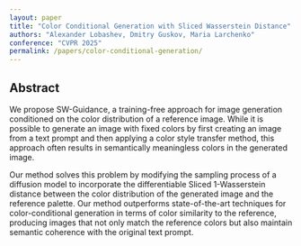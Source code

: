 ```yaml
---
layout: paper
title: "Color Conditional Generation with Sliced Wasserstein Distance"
authors: "Alexander Lobashev, Dmitry Guskov, Maria Larchenko"
conference: "CVPR 2025"
permalink: /papers/color-conditional-generation/
---
```


## Abstract  
We propose SW-Guidance, a training-free approach for image generation conditioned on the color distribution of a reference image. While it is possible to generate an image with fixed colors by first creating an image from a text prompt and then applying a color style transfer method, this approach often results in semantically meaningless colors in the generated image. 

Our method solves this problem by modifying the sampling process of a diffusion model to incorporate the differentiable Sliced 1-Wasserstein distance between the color distribution of the generated image and the reference palette. Our method outperforms state-of-the-art techniques for color-conditional generation in terms of color similarity to the reference, producing images that not only match the reference colors but also maintain semantic coherence with the original text prompt.

